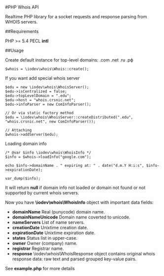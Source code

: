 #PHP Whois API

Realtime PHP library for a socket requests and response parsing from WHOIS servers.


##Requirements

PHP >= 5.4
PECL __intl__


##Usage

Create default instance for top-level domains: .com .net .ru .рф

```
$whois = \iodev\whois\Whois::create();

```
If you want add special whois server

```
$edu = new \iodev\whois\WhoisServer();
$edu->isCentralized = false;
$edu->topLevelDomain = ".edu";
$edu->host = "whois.crsnic.net";
$edu->infoParser = new ComInfoParser();

// Or via static factory method
$edu = \iodev\whois\WhoisServer::createDistributed(".edu", "whois.crsnic.net", new ComInfoParser());

// Attaching
$whois->addServer($edu);

```

Loading domain info

```
/* @var $info \iodev\whois\WhoisInfo */
$info = $whois->loadInfo("google.com");

echo $info->domainName . " expiring at: " . date("d.m.Y H:i:s", $info->expirationDate);

var_dump($info);

```
It will return __null__ if domain info not loaded or domain not found or not supported by current whois servers.

Now you have __\iodev\whois\WhoisInfo__ object with important data fields:
- __domainName__  Real (punycode) domain name.
- __domainNameUnicode__  Domain name coverted to unicode.
- __nameServers__  List of name servers.
- __creationDate__  Unixtime creation date.
- __expirationDate__  Unixtime expiration date.
- __states__  Status list in upper-case.
- __owner__  Owner (company) name.
- __registrar__  Registrar name.
- __response__  \iodev\whois\WhoisResponse object contains original whois response data: raw text and parsed grouped key-value pairs.


See __example.php__ for more details
